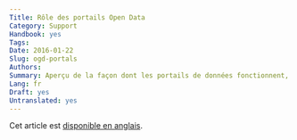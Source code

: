 ```yaml
---
Title: Rôle des portails Open Data
Category: Support
Handbook: yes
Tags:
Date: 2016-01-22
Slug: ogd-portals
Authors:
Summary: Aperçu de la façon dont les portails de données fonctionnent, comment y publier des données, et où les trouver.
Lang: fr
Draft: yes
Untranslated: yes
---
```


Cet article est [disponible en anglais](/en/support/ogd-portals).
